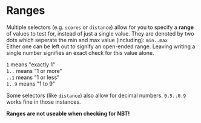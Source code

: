 # Ranges

Multiple selectors (e.g. `scores` or `distance`) allow for you to specify a **range** of values to test for, instead of just a single value. They are denoted by two dots which seperate the min and max value (including): `min..max`  
Either one can be left out to signify an open-ended range. Leaving writing a single number signifies an exact check for this value alone.

`1` means "exactly 1"  
`1..` means "1 or more"  
`..1` means "1 or less"  
`1..9` means "1 to 9"  

Some selectors (like `distance`) also allow for decimal numbers. `0.5..0.9` works fine in those instances.

**Ranges are not useable when checking for NBT!**